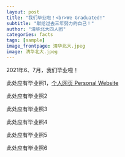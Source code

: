 ```yaml
---
layout: post
title: "我们毕业啦！<br>We Graduated!"
subtitle: "献给过去三年努力的自己！"
author: "清华北大四人团"
categories: facts
tags: [sample]
image_frontpage: 清华北大.jpeg
image: 清华北大.jpeg
---
```


2021年6、7月，我们毕业啦！

此处应有毕业照1，[个人网页 Personal Website](https://jaimelavie.github.io/)

此处应有毕业照2

此处应有毕业照3

此处应有毕业照4

此处应有毕业照5

此处应有毕业照6
